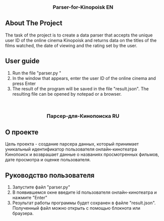 <!-- PROJECT LOGO -->
<br />
  <h3 align="center">Parser-for-Kinopoisk EN</h3>

<!-- ABOUT THE PROJECT -->
## About The Project

The task of the project is to create a data parser that accepts the unique user ID of the online cinema Kinopoisk and returns data on the titles of the films watched, the date of viewing and the rating set by the user.

<!-- GETTING STARTED -->

<!-- USER GUIDE -->
## User guide

1. Run the file "parser.py "
2. In the window that appears, enter the user ID of the online cinema and press Enter
3. The result of the program will be saved in the file "result.json". The resulting file can be opened by notepad or a browser.


<!-- PROJECT LOGO -->
<br />
  <h3 align="center">Парсер-для-Кинопоиска RU</h3>

<!-- ABOUT THE PROJECT -->
## О проекте

Цель проекта - создание парсера данных, который принимает уникальный идентификатор пользователя онлайн-кинотеатра Кинопоиск и возврашает данные о названиях просмотренных фильмов, дате просмотра и оценке пользователя.

<!-- GETTING STARTED -->

<!-- USER GUIDE -->
## Руководство пользователя

1. Запустите файл "parser.py"
2. В появившемся окне введите id пользователя онлайн-кинотеатра и нажмите "Enter"
3. Результат работы программы будет сохранен в файле "result.json". Полученный файл можно открыть с помощью блокнота или браузера.

